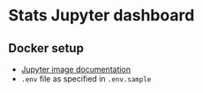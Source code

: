 # Stats Jupyter dashboard

## Docker setup

- [Jupyter image documentation](https://jupyter-docker-stacks.readthedocs.io/en/latest/using/selecting.html#jupyter-scipy-notebook)
- `.env` file as specified in `.env.sample`
